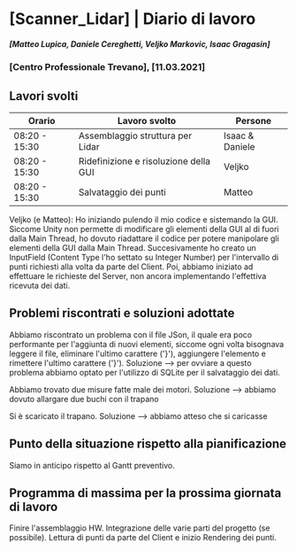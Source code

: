 # [Scanner_Lidar] | Diario di lavoro
##### [Matteo Lupica, Daniele Cereghetti, Veljko Markovic, Isaac Gragasin]
### [Centro Professionale Trevano], [11.03.2021]

## Lavori svolti

|Orario        |Lavoro svolto                                           |Persone         |
|--------------|--------------------------------------------------------|----------------|
|08:20 - 15:30 |Assemblaggio struttura per Lidar                        |Isaac & Daniele |
|08:20 - 15:30 |Ridefinizione e risoluzione della GUI                   |Veljko          |
|08:20 - 15:30 |Salvataggio dei punti                                   |Matteo          |

Veljko (e Matteo):
Ho iniziando pulendo il mio codice e sistemando la GUI. Siccome Unity non permette di modificare gli elementi della GUI al di fuori dalla Main Thread, ho dovuto riadattare il codice per potere manipolare gli elementi della GUI dalla Main Thread. Succesivamente ho creato un InputField (Content Type l'ho settato su Integer Number) per l'intervallo di punti richiesti alla volta da parte del Client. Poi, abbiamo iniziato ad effettuare le richieste del Server, non ancora implementando l'effettiva ricevuta dei dati.

##  Problemi riscontrati e soluzioni adottate
Abbiamo riscontrato un problema con il file JSon, il quale era poco performante per l'aggiunta di nuovi elementi, siccome ogni volta bisognava leggere il file, eliminare l'ultimo carattere ('}'), aggiungere l'elemento e rimettere l'ultimo carattere ('}').
Soluzione --> per ovviare a questo problema abbiamo optato per l'utilizzo di SQLite per il salvataggio dei dati.

Abbiamo trovato due misure fatte male dei motori.
Soluzione --> abbiamo dovuto allargare due buchi con il trapano

Si è scaricato il trapano.
Soluzione --> abbiamo atteso che si caricasse

##  Punto della situazione rispetto alla pianificazione
Siamo in anticipo rispetto al Gantt preventivo.

## Programma di massima per la prossima giornata di lavoro
Finire l'assemblaggio HW. Integrazione delle varie parti del progetto (se possibile). Lettura di punti da parte del Client e inizio Rendering dei punti.